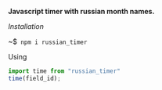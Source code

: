 **Javascript timer with russian month names.**

_Installation_  

~$` npm i russian_timer`  

Using  
```javascript
import time from "russian_timer" 
time(field_id);
```